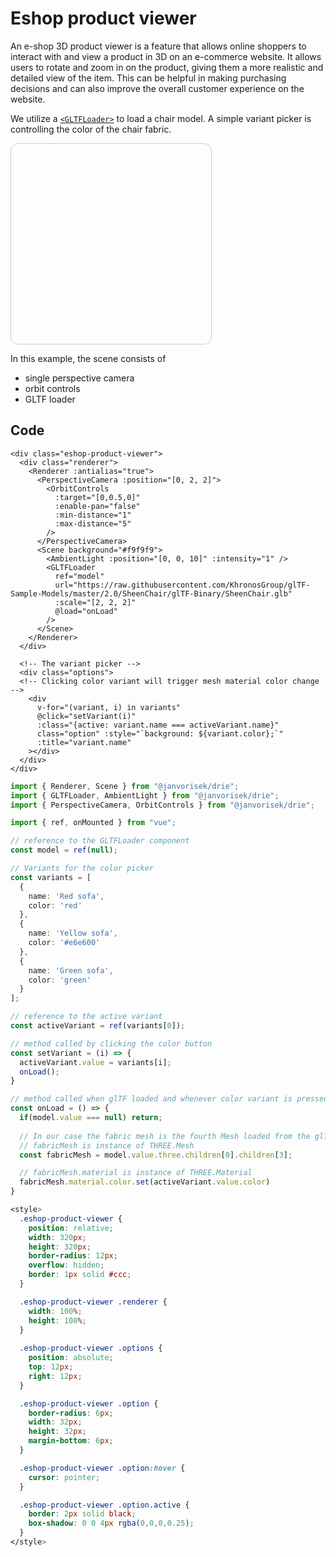 <script setup lang="ts">
// Basic example just imports the used Drie components
import { Renderer, Scene } from "../../src"; // always needed
import { GLTFLoader, AmbientLight } from "../../src"; // mesh
import { PerspectiveCamera, OrbitControls } from "../../src"; // camera

import { ref, onMounted } from "vue";

const model = ref(null);

const variants = [
  {
    name: 'Red sofa',
    color: 'red'
  },
  {
    name: 'Yellow sofa',
    color: '#e6e600'
  },
  {
    name: 'Green sofa',
    color: 'green'
  }
];

const activeVariant = ref(variants[0]);

onMounted(() => {
  //console.log();
});

const setVariant = (i) => {
  activeVariant.value = variants[i];
  onLoad();
}

const onLoad = () => {
  if(model.value === null) return;
  model.value.three.children[0].children[3].material.color.set(activeVariant.value.color)
}

</script>

<style>
  .eshop-product-viewer {
    position: relative;
    width: 320px;
    height: 320px;
    border-radius: 12px;
    overflow: hidden;
    border: 1px solid #ccc;
  }

  .eshop-product-viewer .renderer {
    width: 100%;
    height: 100%;
  }
  
  .eshop-product-viewer .options {
    position: absolute;
    top: 12px;
    right: 12px;
  }

  .eshop-product-viewer .option {
    border-radius: 6px;
    width: 32px;
    height: 32px;
    margin-bottom: 6px;
  }

  .eshop-product-viewer .option:hover {
    cursor: pointer;
  }

  .eshop-product-viewer .option.active {
    border: 2px solid black;
    box-shadow: 0 0 4px rgba(0,0,0,0.25);
  }
</style>

# Eshop product viewer

An e-shop 3D product viewer is a feature that allows online shoppers to interact with and view a product in 3D on an e-commerce website. It allows users to rotate and zoom in on the product, giving them a more realistic and detailed view of the item. This can be helpful in making purchasing decisions and can also improve the overall customer experience on the website.

We utilize a [`<GLTFLoader>`](/components/Loaders/GLTFLoader) to load a chair model. A simple variant picker is controlling the color of the chair fabric.

<ClientOnly>
<div class="eshop-product-viewer">
  <div class="renderer">
    <Renderer :antialias="true">
      <PerspectiveCamera :position="[0, 2, 2]">
        <OrbitControls :target="[0,0.5,0]" :enable-pan="false" :min-distance="1" :max-distance="5" />
      </PerspectiveCamera>
      <Scene background="#f9f9f9">
        <AmbientLight :position="[0,0,10]" :intensity="1" />
        <GLTFLoader ref="model" @load="onLoad" :scale="[2,2,2]" url="https://raw.githubusercontent.com/KhronosGroup/glTF-Sample-Models/master/2.0/SheenChair/glTF-Binary/SheenChair.glb" />
      </Scene>
    </Renderer>
  </div>
  <div class="options">
    <div v-for="(variant, i) in variants" @click="setVariant(i)" :class="{active: variant.name === activeVariant.name}" class="option" :style="`background: ${variant.color};`" :title="variant.name"></div>
  </div>
</div>
</ClientOnly>

In this example, the scene consists of

- single perspective camera
- orbit controls
- GLTF loader 

## Code

```vue-html
<div class="eshop-product-viewer">
  <div class="renderer">
    <Renderer :antialias="true">
      <PerspectiveCamera :position="[0, 2, 2]">
        <OrbitControls
          :target="[0,0.5,0]"
          :enable-pan="false"
          :min-distance="1"
          :max-distance="5"
        />
      </PerspectiveCamera>
      <Scene background="#f9f9f9">
        <AmbientLight :position="[0, 0, 10]" :intensity="1" />
        <GLTFLoader
          ref="model"
          url="https://raw.githubusercontent.com/KhronosGroup/glTF-Sample-Models/master/2.0/SheenChair/glTF-Binary/SheenChair.glb"
          :scale="[2, 2, 2]"
          @load="onLoad"
        />
      </Scene>
    </Renderer>
  </div>

  <!-- The variant picker -->
  <div class="options">
  <!-- Clicking color variant will trigger mesh material color change -->
    <div
      v-for="(variant, i) in variants"
      @click="setVariant(i)"
      :class="{active: variant.name === activeVariant.name}"
      class="option" :style="`background: ${variant.color};`"
      :title="variant.name"
    ></div>
  </div>
</div>
```

```ts
import { Renderer, Scene } from "@janvorisek/drie";
import { GLTFLoader, AmbientLight } from "@janvorisek/drie";
import { PerspectiveCamera, OrbitControls } from "@janvorisek/drie";

import { ref, onMounted } from "vue";

// reference to the GLTFLoader component
const model = ref(null);

// Variants for the color picker
const variants = [
  {
    name: 'Red sofa',
    color: 'red'
  },
  {
    name: 'Yellow sofa',
    color: '#e6e600'
  },
  {
    name: 'Green sofa',
    color: 'green'
  }
];

// reference to the active variant
const activeVariant = ref(variants[0]);

// method called by clicking the color button
const setVariant = (i) => {
  activeVariant.value = variants[i];
  onLoad();
}

// method called when glTF loaded and whenever color variant is pressed
const onLoad = () => {
  if(model.value === null) return;
  
  // In our case the fabric mesh is the fourth Mesh loaded from the glTF file
  // fabricMesh is instance of THREE.Mesh
  const fabricMesh = model.value.three.children[0].children[3];

  // fabricMesh.material is instance of THREE.Material
  fabricMesh.material.color.set(activeVariant.value.color)
}
```

```css
<style>
  .eshop-product-viewer {
    position: relative;
    width: 320px;
    height: 320px;
    border-radius: 12px;
    overflow: hidden;
    border: 1px solid #ccc;
  }

  .eshop-product-viewer .renderer {
    width: 100%;
    height: 100%;
  }
  
  .eshop-product-viewer .options {
    position: absolute;
    top: 12px;
    right: 12px;
  }

  .eshop-product-viewer .option {
    border-radius: 6px;
    width: 32px;
    height: 32px;
    margin-bottom: 6px;
  }

  .eshop-product-viewer .option:hover {
    cursor: pointer;
  }

  .eshop-product-viewer .option.active {
    border: 2px solid black;
    box-shadow: 0 0 4px rgba(0,0,0,0.25);
  }
</style>
```